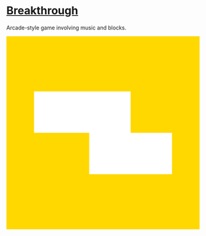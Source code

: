 # [Breakthrough](https://mysterypancake.github.io/Breakthrough)
Arcade-style game involving music and blocks.

![Icon](android-chrome-512x512.png?raw=true)
